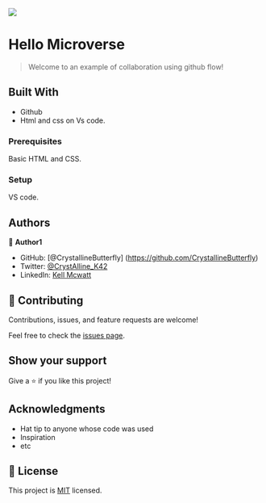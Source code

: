![](https://img.shields.io/badge/Microverse-blueviolet)

# Hello Microverse

> Welcome to  an example of collaboration using github flow!


## Built With

- Github
- Html and css on Vs code. 



### Prerequisites
Basic HTML and CSS.

### Setup
VS code. 

## Authors

👤 **Author1**

- GitHub: [@CrystallineButterfly] (https://github.com/CrystallineButterfly)
- Twitter: [@CrystAlline_K42](https://twitter.com/CrystAlline_K42)
- LinkedIn: [Kell Mcwatt](https://www.linkedin.com/in/kell-mcwatt-6357ab234/)

## 🤝 Contributing

Contributions, issues, and feature requests are welcome!

Feel free to check the [issues page](../../issues/).

## Show your support

Give a ⭐️ if you like this project!

## Acknowledgments

- Hat tip to anyone whose code was used
- Inspiration
- etc

## 📝 License

This project is [MIT](./MIT.md) licensed.
